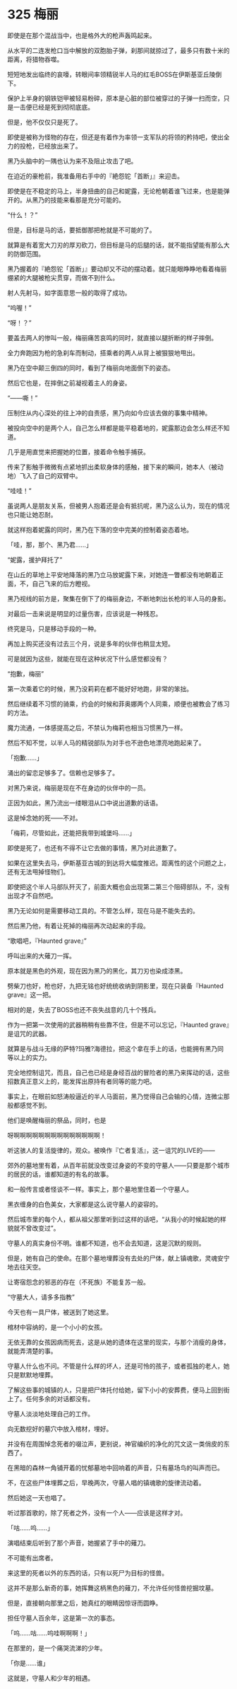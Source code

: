 # 325 梅丽

即使是在那个混战当中，也是格外大的枪声轰鸣起来。

从水平的二连发枪口当中解放的双胞胎子弹，刹那间就掠过了，最多只有数十米的距离，将猎物吞噬。

短短地发出临终的哀嚎，转眼间率领精锐半人马的红毛BOSS在伊斯基亚丘陵倒下。

保护上半身的钢铁铠甲被轻易粉碎，原本是心脏的部位被穿过的子弹一扫而空，只是一击便已经是死到彻彻底底。

但是，他不仅仅只是死了。

即使是被称为怪物的存在，但还是有着作为率领一支军队的将领的矜持吧，使出全力的投枪，已经放出来了。

黑乃头脑中的一隅也认为来不及阻止攻击了吧。

在迫近的豪枪前，我准备用右手中的『絶怨铊「首断」』来迎击。

即使是在不稳定的马上，半身扭曲的自己和妮露，无论枪朝着谁飞过来，也是能弹开的。从黑乃的技能来看那是充分可能的。

“什么！？”

但是，目标是马的话，要抵御那把枪就是不可能的了。

就算是有着宽大刀刃的厚刃砍刀，但目标是马的后腿的话，就不能指望能有那么大的防御范围。

黑乃握着的『絶怨铊「首断」』要动却又不动的摆动着。就只能眼睁睁地看着梅丽绷紧的大腿被枪尖贯穿，而做不到什么。

射人先射马，如字面意思一般的取得了成功。

“呜喔！”

“呀！？”

要盖去两人的惨叫一般，梅丽痛苦哀鸣的同时，就直接以腿折断的样子摔倒。

全力奔跑因为枪的急刹车而制动，搭乘者的两人从背上被狠狠地甩出。

黑乃在空中颠三倒四的同时，看到了梅丽向地面倒下的姿态。

然后它也是，在摔倒之前凝视着主人的身姿。

“——嘶！”

压制住从内心深处的往上冲的自责感，黑乃向如今应该去做的事集中精神。

被投向空中的是两个人，自己怎么样都是能平稳着地的，妮露那边会怎么样还不知道。

几乎是用直觉来把握她的位置，接着命令触手捕获。

传来了影触手微微有点紧地抓出柔软身体的感触，接下来的瞬间，她本人（被动地）飞入了自己的双臂中。

“哇哇！”

虽说两人是朋友关系，但被男人抱着还是会有抵抗呢，黑乃这么认为，现在的情况也只能让她忍耐。

就这样抱着妮露的同时，黑乃在下落的空中完美的控制着姿态着地。

「哇，那，那个、黑乃君……」

“妮露，援护拜托了”

在山丘的草地上平安地降落的黑乃立马放妮露下来，对她连一瞥都没有地朝着正面，不，自己飞来的后方瞪视。

黑乃视线的前方是，聚集在倒下了的梅丽身边，不断地刺出长枪的半人马的身影。

对最后一击来说是明显的过量伤害，应该说是一种残忍。

终究是马，只是移动手段的一种。

再加上购买还没有过去三个月，说是多年的伙伴也稍显太短。

可是就因为这些，就能在现在这种状况下什么感觉都没有？

“抱歉，梅丽”

第一次乘着它的时候，黑乃没莉莉在都不能好好地跑，非常的笨拙。

然后继续着不习惯的骑乘，约会的时候和菲奥娜两个人同乘，顺便也被教会了练习的方法。

魔力流通，一体感提高之后，不禁认为梅莉也相当习惯黑乃一样。

然后不知不觉，以半人马的精锐部队为对手也不逊色地漂亮地跑起来了。

「抱歉……」

涌出的留恋足够多了。信赖也足够多了。

对黑乃来说，梅丽是现在不在身边的伙伴中的一员。

正因为如此，黑乃流出一缕眼泪从口中说出道歉的话语。

这是悼念她的死——不对。

「梅莉，尽管如此，还能把我带到城堡吗……」

即使是死了，也还有不得不让它去做的事情，黑乃对此道歉了。

如果在这里失去马，伊斯基亚古城的到达将大幅度推迟。距离性的这个问题之上，还有无法甩掉怪物们。

即使把这个半人马部队歼灭了，前面大概也会出现第二第三个阻碍部队，不，没有出现才不自然吧。

黑乃无论如何是需要移动工具的。不管怎么样，现在马是不能失去的。

然后黑乃他，有着让死掉的梅丽再次动起来的手段。

“歌唱吧，『Haunted grave』”

呼叫出来的大薙刀一挥。

原本就是黑色的外观，现在因为黑乃的黑化，其刀刃也染成漆黑。

劈柴刀也好，枪也好，九把无铭也好统统收纳到阴影里，现在只装备『Haunted grave』这一把。

相对的是，失去了BOSS也还不丧失战意的几十个残兵。

作为一把第一次使用的武器稍稍有些靠不住，但是不可以忘记，『Haunted grave』是诅咒的武器。

就算是与战斗无缘的萨特?玛雅?海德拉，把这个拿在手上的话，也能拥有黑乃同等以上的实力。

完全地控制诅咒，而且，自己也已经是身经百战的冒险者的黑乃来挥动的话，这些招数真正意义上的，能发挥出原持有者同等的能力吧。

事实上，在眼前如怒涛般逼近的半人马面前，黑乃觉得自己会输的心情，连微尘那般都感觉不到。

他们是唤醒梅丽的祭品，同时，也是

呀啊啊啊啊啊啊啊啊啊啊啊啊啊啊！

听这骇人的复活旋律的，观众。被唤作『亡者复活』，这一诅咒的LIVE的——

郊外的墓地里有着，从百年前就没改变过身姿的不变的守墓人——只要是那个城市的居民的话，谁都知道的有名的故事。

和一般传言或者怪谈不一样。事实上，那个墓地里住着一个守墓人。

黑衣缠身的白色美女，大家都是这么说守墓人的姿容的。

然后城市里的每个人，都从祖父那里听到过这样的话吧，“从我小的时候起她的样貌就不曾改变过”。

守墓人的真实身份不明。谁都不知道，也不会去知道，这是沉默的规则。

但是，她有自己的使命。在那个墓地埋葬没有去处的尸体，献上镇魂歌，灵魂安宁地去往天空。

让寄宿怨念的邪恶的存在（不死族）不能复苏一般。

“守墓大人，请多多指教”

今天也有一具尸体，被送到了她这里。

棺材中容纳的，是一个小小的女孩。

无依无靠的女孩因病而死去，这是从她的遗体在这里的现实，与那个消瘦的身体，就能弄清楚的事。

守墓人什么也不问。不管是什么样的坏人，还是可怜的孩子，或者孤独的老人，她只是默默地埋葬。

了解这些事的城镇的人，只是把尸体托付给她，留下小小的安葬费，便马上回到街上了。任何多余的对话都没有。

守墓人淡淡地处理自己的工作。

向无数挖好的墓穴中放入棺材，埋好。

并没有在周围悼念死者的啜泣声，更别说，神官编织的净化的咒文这一类俏皮的东西了。

在黑暗的森林一角铺开着的忧郁墓地中回响着的声音，只有墓场鸟的叫声而已。

不，在这些尸体埋葬之后，早晚两次，守墓人唱的镇魂歌的旋律流动着。

然后她这一天也唱了。

听过那首歌的，除了死者之外，没有一个人——应该是这样才对。

「咕……呜……」

演唱结束后听到了那个声音，她握紧了手中的薙刀。

不可能有出席者。

来这里的死者以外的东西的话，只有以死尸为目标的怪兽。

这并不是那么新奇的事，她挥舞这柄黑色的薙刀，不允许任何怪兽挖掘坟墓。

但是，直接朝向那里之后，她真红的眼睛因惊讶而圆睁。

担任守墓人百余年，这是第一次的事态。

「呜……咕……呜哇啊啊啊！」

在那里的，是一个痛哭流涕的少年。

「你是……谁」

这就是，守墓人和少年的相遇。
